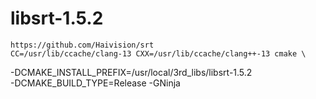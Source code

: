 # libsrt-1.5.2
	https://github.com/Haivision/srt
	CC=/usr/lib/ccache/clang-13 CXX=/usr/lib/ccache/clang++-13 cmake \
-DCMAKE_INSTALL_PREFIX=/usr/local/3rd_libs/libsrt-1.5.2 \
-DCMAKE_BUILD_TYPE=Release -GNinja
